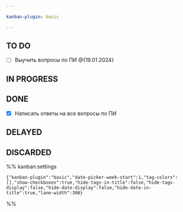 ```yaml
---

kanban-plugin: basic

---
```


## TO DO

- [ ] Выучить вопросы по ПИ @{19.01.2024}


## IN PROGRESS



## DONE

- [x] Написать ответы на все вопросы по ПИ


## DELAYED



## DISCARDED





%% kanban:settings
```
{"kanban-plugin":"basic","date-picker-week-start":1,"tag-colors":[],"show-checkboxes":true,"hide-tags-in-title":false,"hide-tags-display":false,"hide-date-display":false,"hide-date-in-title":true,"lane-width":300}
```
%%